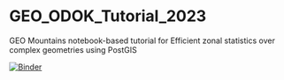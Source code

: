 # GEO_ODOK_Tutorial_2023
GEO Mountains notebook-based tutorial for Efficient zonal statistics over complex geometries using PostGIS

[![Binder](https://mybinder.org/badge_logo.svg)](https://mybinder.org/v2/gh/geomountains/GEO_ODOK_Tutorial_2023/9bfb6bde05ff117186c310ffa056d88d4570a341?urlpath=lab%2Ftree%2FGEO_Mountains_Tutorial.ipynb)
